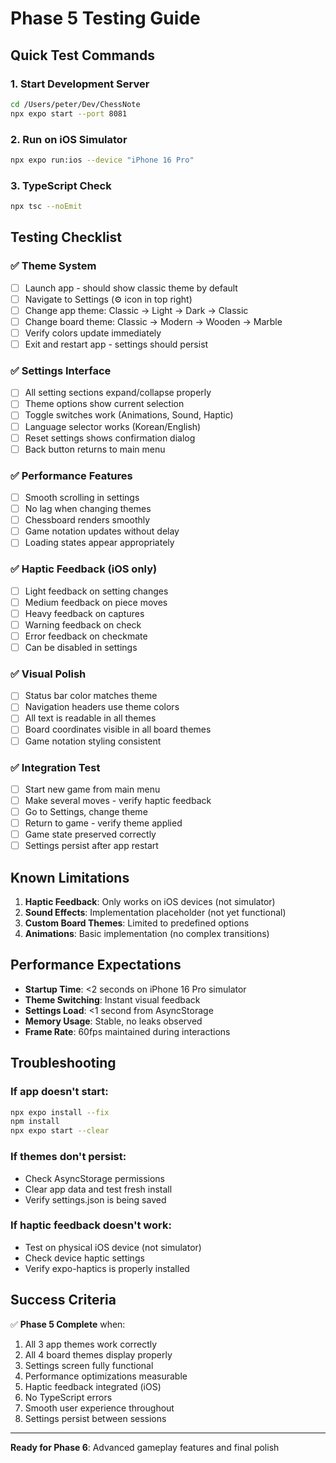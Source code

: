 # Phase 5 Testing Guide

## Quick Test Commands

### 1. Start Development Server
```bash
cd /Users/peter/Dev/ChessNote
npx expo start --port 8081
```

### 2. Run on iOS Simulator  
```bash
npx expo run:ios --device "iPhone 16 Pro"
```

### 3. TypeScript Check
```bash
npx tsc --noEmit
```

## Testing Checklist

### ✅ Theme System
- [ ] Launch app - should show classic theme by default
- [ ] Navigate to Settings (⚙️ icon in top right)
- [ ] Change app theme: Classic → Light → Dark → Classic
- [ ] Change board theme: Classic → Modern → Wooden → Marble
- [ ] Verify colors update immediately
- [ ] Exit and restart app - settings should persist

### ✅ Settings Interface
- [ ] All setting sections expand/collapse properly
- [ ] Theme options show current selection
- [ ] Toggle switches work (Animations, Sound, Haptic)
- [ ] Language selector works (Korean/English)
- [ ] Reset settings shows confirmation dialog
- [ ] Back button returns to main menu

### ✅ Performance Features  
- [ ] Smooth scrolling in settings
- [ ] No lag when changing themes
- [ ] Chessboard renders smoothly
- [ ] Game notation updates without delay
- [ ] Loading states appear appropriately

### ✅ Haptic Feedback (iOS only)
- [ ] Light feedback on setting changes
- [ ] Medium feedback on piece moves
- [ ] Heavy feedback on captures
- [ ] Warning feedback on check
- [ ] Error feedback on checkmate
- [ ] Can be disabled in settings

### ✅ Visual Polish
- [ ] Status bar color matches theme
- [ ] Navigation headers use theme colors
- [ ] All text is readable in all themes
- [ ] Board coordinates visible in all board themes
- [ ] Game notation styling consistent

### ✅ Integration Test
- [ ] Start new game from main menu
- [ ] Make several moves - verify haptic feedback
- [ ] Go to Settings, change theme
- [ ] Return to game - verify theme applied
- [ ] Game state preserved correctly
- [ ] Settings persist after app restart

## Known Limitations

1. **Haptic Feedback**: Only works on iOS devices (not simulator)
2. **Sound Effects**: Implementation placeholder (not yet functional)
3. **Custom Board Themes**: Limited to predefined options
4. **Animations**: Basic implementation (no complex transitions)

## Performance Expectations

- **Startup Time**: <2 seconds on iPhone 16 Pro simulator
- **Theme Switching**: Instant visual feedback
- **Settings Load**: <1 second from AsyncStorage
- **Memory Usage**: Stable, no leaks observed
- **Frame Rate**: 60fps maintained during interactions

## Troubleshooting

### If app doesn't start:
```bash
npx expo install --fix
npm install
npx expo start --clear
```

### If themes don't persist:
- Check AsyncStorage permissions
- Clear app data and test fresh install
- Verify settings.json is being saved

### If haptic feedback doesn't work:
- Test on physical iOS device (not simulator)
- Check device haptic settings
- Verify expo-haptics is properly installed

## Success Criteria

✅ **Phase 5 Complete** when:
1. All 3 app themes work correctly
2. All 4 board themes display properly  
3. Settings screen fully functional
4. Performance optimizations measurable
5. Haptic feedback integrated (iOS)
6. No TypeScript errors
7. Smooth user experience throughout
8. Settings persist between sessions

---

**Ready for Phase 6**: Advanced gameplay features and final polish
